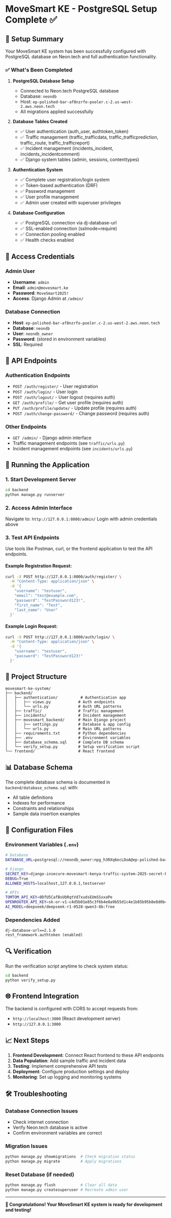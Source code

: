 # MoveSmart KE - PostgreSQL Setup Complete ✅

## 🎉 Setup Summary

Your MoveSmart KE system has been successfully configured with PostgreSQL database on Neon.tech and full authentication functionality.

### ✅ What's Been Completed

1. **PostgreSQL Database Setup**
   - Connected to Neon.tech PostgreSQL database
   - Database: `neondb`
   - Host: `ep-polished-bar-af8nzrfo-pooler.c-2.us-west-2.aws.neon.tech`
   - All migrations applied successfully

2. **Database Tables Created**
   - ✅ User authentication (auth_user, authtoken_token)
   - ✅ Traffic management (traffic_trafficdata, traffic_trafficprediction, traffic_route, traffic_trafficreport)
   - ✅ Incident management (incidents_incident, incidents_incidentcomment)
   - ✅ Django system tables (admin, sessions, contenttypes)

3. **Authentication System**
   - ✅ Complete user registration/login system
   - ✅ Token-based authentication (DRF)
   - ✅ Password management
   - ✅ User profile management
   - ✅ Admin user created with superuser privileges

4. **Database Configuration**
   - ✅ PostgreSQL connection via dj-database-url
   - ✅ SSL-enabled connection (sslmode=require)
   - ✅ Connection pooling enabled
   - ✅ Health checks enabled

## 🔑 Access Credentials

### Admin User
- **Username**: `admin`
- **Email**: `admin@movesmart.ke`
- **Password**: `MoveSmart2025!`
- **Access**: Django Admin at `/admin/`

### Database Connection
- **Host**: `ep-polished-bar-af8nzrfo-pooler.c-2.us-west-2.aws.neon.tech`
- **Database**: `neondb`
- **User**: `neondb_owner`
- **Password**: (stored in environment variables)
- **SSL**: Required

## 🔗 API Endpoints

### Authentication Endpoints
- `POST /auth/register/` - User registration
- `POST /auth/login/` - User login
- `POST /auth/logout/` - User logout (requires auth)
- `GET /auth/profile/` - Get user profile (requires auth)
- `PUT /auth/profile/update/` - Update profile (requires auth)
- `POST /auth/change-password/` - Change password (requires auth)

### Other Endpoints
- `GET /admin/` - Django admin interface
- Traffic management endpoints (see `traffic/urls.py`)
- Incident management endpoints (see `incidents/urls.py`)

## 🚀 Running the Application

### 1. Start Development Server
```bash
cd backend
python manage.py runserver
```

### 2. Access Admin Interface
Navigate to: `http://127.0.0.1:8000/admin/`
Login with admin credentials above

### 3. Test API Endpoints
Use tools like Postman, curl, or the frontend application to test the API endpoints.

#### Example Registration Request:
```bash
curl -X POST http://127.0.0.1:8000/auth/register/ \
  -H "Content-Type: application/json" \
  -d '{
    "username": "testuser",
    "email": "test@example.com",
    "password": "TestPassword123!",
    "first_name": "Test",
    "last_name": "User"
  }'
```

#### Example Login Request:
```bash
curl -X POST http://127.0.0.1:8000/auth/login/ \
  -H "Content-Type: application/json" \
  -d '{
    "username": "testuser",
    "password": "TestPassword123!"
  }'
```

## 📁 Project Structure

```
movesmart-ke-system/
├── backend/
│   ├── authentication/          # Authentication app
│   │   ├── views.py            # Auth endpoints
│   │   └── urls.py             # Auth URL patterns
│   ├── traffic/                # Traffic management
│   ├── incidents/              # Incident management
│   ├── movesmart_backend/      # Main Django project
│   │   ├── settings.py         # Database & app config
│   │   └── urls.py             # Main URL patterns
│   ├── requirements.txt        # Python dependencies
│   ├── .env                    # Environment variables
│   ├── database_schema.sql     # Complete DB schema
│   └── verify_setup.py         # Setup verification script
└── frontend/                   # React frontend
```

## 📊 Database Schema

The complete database schema is documented in `backend/database_schema.sql` with:
- All table definitions
- Indexes for performance
- Constraints and relationships
- Sample data insertion examples

## 🔧 Configuration Files

### Environment Variables (`.env`)
```bash
# Database
DATABASE_URL=postgresql://neondb_owner:npg_h3RXq6ecLDoA@ep-polished-bar-af8nzrfo-pooler.c-2.us-west-2.aws.neon.tech/neondb?sslmode=require

# Django
SECRET_KEY=django-insecure-movesmart-kenya-traffic-system-2025-secret-key
DEBUG=True
ALLOWED_HOSTS=localhost,127.0.0.1,testserver

# APIs
TOMTOM_API_KEY=0DfU5CafBsUbRqtVd7xudsEUmSSxxaPe
OPENROUTER_API_KEY=sk-or-v1-c4d5b01e85c3f6b4e8a9b55d1c4e1b85b95b8e8d0b4a6e4b8a9b55d1c4e1b85
AI_MODEL=deepseek/deepseek-r1-0528-qwen3-8b:free
```

### Dependencies Added
```
dj-database-url==2.1.0
rest_framework.authtoken (enabled)
```

## 🔍 Verification

Run the verification script anytime to check system status:
```bash
cd backend
python verify_setup.py
```

## 🌐 Frontend Integration

The backend is configured with CORS to accept requests from:
- `http://localhost:3000` (React development server)
- `http://127.0.0.1:3000`

## 📈 Next Steps

1. **Frontend Development**: Connect React frontend to these API endpoints
2. **Data Population**: Add sample traffic and incident data
3. **Testing**: Implement comprehensive API tests
4. **Deployment**: Configure production settings and deploy
5. **Monitoring**: Set up logging and monitoring systems

## 🛠️ Troubleshooting

### Database Connection Issues
- Check internet connection
- Verify Neon.tech database is active
- Confirm environment variables are correct

### Migration Issues
```bash
python manage.py showmigrations  # Check migration status
python manage.py migrate         # Apply migrations
```

### Reset Database (if needed)
```bash
python manage.py flush           # Clear all data
python manage.py createsuperuser # Recreate admin user
```

---

**🎊 Congratulations! Your MoveSmart KE system is ready for development and testing!**
